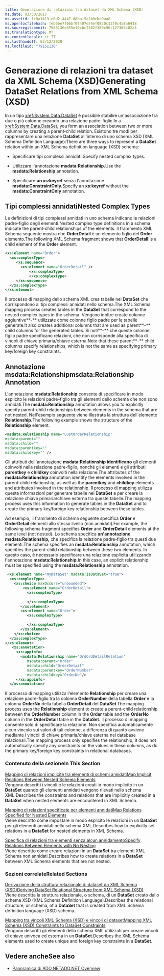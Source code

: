 ```yaml
---
title: Generazione di relazioni tra dataset da XML Schema (XSD)
ms.date: 03/30/2017
ms.assetid: 1c9a1413-c0d2-4447-88ba-9a2b0cbc0aa8
ms.openlocfilehash: feb0be7f66bf0f407e54ef0830c13f0c4a8a6418
ms.sourcegitcommit: 7588136e355e10cbc2582f389c90c127363c02a5
ms.translationtype: MT
ms.contentlocale: it-IT
ms.lasthandoff: 03/12/2020
ms.locfileid: "79151130"
---
```

# <a name="generating-dataset-relations-from-xml-schema-xsd"></a><span data-ttu-id="98418-102">Generazione di relazioni tra dataset da XML Schema (XSD)</span><span class="sxs-lookup"><span data-stu-id="98418-102">Generating DataSet Relations from XML Schema (XSD)</span></span>
<span data-ttu-id="98418-103">In un tipo <xref:System.Data.DataSet> è possibile stabilire un'associazione tra due o più colonne creando una relazione padre-figlio.</span><span class="sxs-lookup"><span data-stu-id="98418-103">In a <xref:System.Data.DataSet>, you form an association between two or more columns by creating a parent-child relation.</span></span> <span data-ttu-id="98418-104">Esistono tre modi per rappresentare una relazione **DataSet** all'interno di uno schema XSD (XML Schema Definition Language):</span><span class="sxs-lookup"><span data-stu-id="98418-104">There are three ways to represent a **DataSet** relation within an XML Schema definition language (XSD) schema:</span></span>  
  
- <span data-ttu-id="98418-105">Specificare tipi complessi annidati.</span><span class="sxs-lookup"><span data-stu-id="98418-105">Specify nested complex types.</span></span>  
  
- <span data-ttu-id="98418-106">Utilizzare l'annotazione **msdata:Relationship.**</span><span class="sxs-lookup"><span data-stu-id="98418-106">Use the **msdata:Relationship** annotation.</span></span>  
  
- <span data-ttu-id="98418-107">Specificare **un xs:keyref** senza l'annotazione **msdata:ConstraintOnly.**</span><span class="sxs-lookup"><span data-stu-id="98418-107">Specify an **xs:keyref** without the **msdata:ConstraintOnly** annotation.</span></span>  
  
## <a name="nested-complex-types"></a><span data-ttu-id="98418-108">Tipi complessi annidati</span><span class="sxs-lookup"><span data-stu-id="98418-108">Nested Complex Types</span></span>  
 <span data-ttu-id="98418-109">Le definizioni di tipi complessi annidati in uno schema indicano le relazioni padre-figlio degli elementi.</span><span class="sxs-lookup"><span data-stu-id="98418-109">Nested complex type definitions in a schema indicate the parent-child relationships of the elements.</span></span> <span data-ttu-id="98418-110">Il frammento XML Schema seguente mostra che **OrderDetail** è un elemento figlio del **Order** elemento.</span><span class="sxs-lookup"><span data-stu-id="98418-110">The following XML Schema fragment shows that **OrderDetail** is a child element of the **Order** element.</span></span>  
  
```xml  
<xs:element name="Order">  
  <xs:complexType>  
     <xs:sequence>
       <xs:element name="OrderDetail" />  
           <xs:complexType>
           </xs:complexType>  
     </xs:sequence>  
  </xs:complexType>  
</xs:element>  
```  
  
 <span data-ttu-id="98418-111">Il processo di mapping dello schema XML crea tabelle nel **DataSet** che corrispondono ai tipi complessi annidati nello schema.</span><span class="sxs-lookup"><span data-stu-id="98418-111">The XML Schema mapping process creates tables in the **DataSet** that correspond to the nested complex types in the schema.</span></span> <span data-ttu-id="98418-112">Vengono inoltre create colonne aggiuntive**-** utilizzate come colonne figlio padre per le tabelle generate.</span><span class="sxs-lookup"><span data-stu-id="98418-112">It also creates additional columns that are used as parent**-** child columns for the generated tables.</span></span> <span data-ttu-id="98418-113">Si noti**-** che queste colonne figlio padre specificano relazioni, che non corrisponde alla specifica di vincoli di chiave primaria/chiave esterna.</span><span class="sxs-lookup"><span data-stu-id="98418-113">Note that these parent**-** child columns specify relationships, which is not the same as specifying primary key/foreign key constraints.</span></span>  
  
## <a name="msdatarelationship-annotation"></a><span data-ttu-id="98418-114">Annotazione msdata:Relationship</span><span class="sxs-lookup"><span data-stu-id="98418-114">msdata:Relationship Annotation</span></span>  
 <span data-ttu-id="98418-115">L'annotazione **msdata:Relationship** consente di specificare in modo esplicito le relazioni padre-figlio tra gli elementi dello schema che non sono annidati.</span><span class="sxs-lookup"><span data-stu-id="98418-115">The **msdata:Relationship** annotation allows you to explicitly specify parent-child relationships between elements in the schema that are not nested.</span></span> <span data-ttu-id="98418-116">Nell'esempio seguente viene illustrata la struttura dell'elemento **Relationship.**</span><span class="sxs-lookup"><span data-stu-id="98418-116">The following example shows the structure of the **Relationship** element.</span></span>  
  
```xml  
<msdata:Relationship name="CustOrderRelationship"
msdata:parent=""
msdata:child=""
msdata:parentkey=""
msdata:childkey="" />  
```  
  
 <span data-ttu-id="98418-117">Gli attributi dell'annotazione **msdata:Relationship identificano** gli elementi coinvolti nella relazione padre-figlio, nonché gli elementi e gli attributi **parentkey** e **childkey** coinvolti nella relazione.</span><span class="sxs-lookup"><span data-stu-id="98418-117">The attributes of the **msdata:Relationship** annotation identify the elements involved in the parent-child relationship, as well as the **parentkey** and **childkey** elements and attributes involved in the relationship.</span></span> <span data-ttu-id="98418-118">Il processo di mapping utilizza queste informazioni per generare tabelle nel **DataSet** e per creare la relazione chiave primaria/chiave esterna tra queste tabelle.</span><span class="sxs-lookup"><span data-stu-id="98418-118">The mapping process uses this information to generate tables in the **DataSet** and to create the primary key/foreign key relationship between these tables.</span></span>  
  
 <span data-ttu-id="98418-119">Ad esempio, il frammento di schema seguente specifica **Order** e **OrderDetail** elementi allo stesso livello (non annidati).</span><span class="sxs-lookup"><span data-stu-id="98418-119">For example, the following schema fragment specifies **Order** and **OrderDetail** elements at the same level (not nested).</span></span> <span data-ttu-id="98418-120">Lo schema specifica **un'annotazione msdata:Relationship,** che specifica la relazione padre-figlio tra questi due elementi.</span><span class="sxs-lookup"><span data-stu-id="98418-120">The schema specifies an **msdata:Relationship** annotation, which specifies the parent-child relationship between these two elements.</span></span> <span data-ttu-id="98418-121">In questo caso, è necessario specificare una relazione esplicita utilizzando l'annotazione **msdata:Relationship.**</span><span class="sxs-lookup"><span data-stu-id="98418-121">In this case, an explicit relationship must be specified using the **msdata:Relationship** annotation.</span></span>  
  
```xml  
 <xs:element name="MyDataSet" msdata:IsDataSet="true">  
  <xs:complexType>  
    <xs:choice maxOccurs="unbounded">  
        <xs:element name="OrderDetail">  
          <xs:complexType>  
  
          </xs:complexType>  
       </xs:element>  
       <xs:element name="Order">  
          <xs:complexType>  
  
          </xs:complexType>  
       </xs:element>  
    </xs:choice>  
  </xs:complexType>  
</xs:element>  
   <xs:annotation>  
     <xs:appinfo>  
       <msdata:Relationship name="OrdOrdDetailRelation"  
          msdata:parent="Order"  
          msdata:child="OrderDetail"
          msdata:parentkey="OrderNumber"  
          msdata:childkey="OrderNo"/>  
     </xs:appinfo>  
  </xs:annotation>  
```  
  
 <span data-ttu-id="98418-122">Il processo di mapping utilizza l'elemento **Relationship** per creare una relazione padre-figlio tra la colonna **OrderNumber** della tabella **Order** e la colonna **OrderNo** della tabella **OrderDetail** del **DataSet**.</span><span class="sxs-lookup"><span data-stu-id="98418-122">The mapping process uses the **Relationship** element to create a parent-child relationship between the **OrderNumber** column in the **Order** table and the **OrderNo** column in the **OrderDetail** table in the **DataSet**.</span></span> <span data-ttu-id="98418-123">Il processo di mapping consente solo di specificare la relazione. Non specifica automaticamente alcun vincolo sui valori di tali colonne, a differenza di quanto avviene mediante i vincoli di chiave primaria/chiave esterna nei database relazionali.</span><span class="sxs-lookup"><span data-stu-id="98418-123">The mapping process only specifies the relationship; it does not automatically specify any constraints on the values in these columns, as do the primary key/foreign key constraints in relational databases.</span></span>  
  
### <a name="in-this-section"></a><span data-ttu-id="98418-124">Contenuto della sezione</span><span class="sxs-lookup"><span data-stu-id="98418-124">In This Section</span></span>  
 [<span data-ttu-id="98418-125">Mapping di relazioni implicite tra elementi di schemi annidati</span><span class="sxs-lookup"><span data-stu-id="98418-125">Map Implicit Relations Between Nested Schema Elements</span></span>](map-implicit-relations-between-nested-schema-elements.md)  
 <span data-ttu-id="98418-126">Vengono descritti i vincoli e le relazioni creati in modo implicito in un **DataSet** quando gli elementi annidati vengono rilevati nello schema XML.</span><span class="sxs-lookup"><span data-stu-id="98418-126">Describes the constraints and relations that are implicitly created in a **DataSet** when nested elements are encountered in XML Schema.</span></span>  
  
 [<span data-ttu-id="98418-127">Mapping di relazioni specificate per elementi annidati</span><span class="sxs-lookup"><span data-stu-id="98418-127">Map Relations Specified for Nested Elements</span></span>](map-relations-specified-for-nested-elements.md)  
 <span data-ttu-id="98418-128">Viene descritto come impostare in modo esplicito le relazioni in un **DataSet** per gli elementi annidati nello schema XML.</span><span class="sxs-lookup"><span data-stu-id="98418-128">Describes how to explicitly set relations in a **DataSet** for nested elements in XML Schema.</span></span>  
  
 [<span data-ttu-id="98418-129">Specifica di relazioni tra elementi senza alcun annidamento</span><span class="sxs-lookup"><span data-stu-id="98418-129">Specify Relations Between Elements with No Nesting</span></span>](specify-relations-between-elements-with-no-nesting.md)  
 <span data-ttu-id="98418-130">Viene descritto come creare relazioni in un **DataSet** tra elementi XML Schema non annidati.</span><span class="sxs-lookup"><span data-stu-id="98418-130">Describes how to create relations in a **DataSet** between XML Schema elements that are not nested.</span></span>  
  
### <a name="related-sections"></a><span data-ttu-id="98418-131">Sezioni correlate</span><span class="sxs-lookup"><span data-stu-id="98418-131">Related Sections</span></span>  
 [<span data-ttu-id="98418-132">Derivazione della struttura relazionale di dataset da XML Schema (XSD)</span><span class="sxs-lookup"><span data-stu-id="98418-132">Deriving DataSet Relational Structure from XML Schema (XSD)</span></span>](deriving-dataset-relational-structure-from-xml-schema-xsd.md)  
 <span data-ttu-id="98418-133">Viene descritta la struttura relazionale, o schema, di un **DataSet** creato dallo schema XSD (XML Schema Definition Language).</span><span class="sxs-lookup"><span data-stu-id="98418-133">Describes the relational structure, or schema, of a **DataSet** that is created from XML Schema definition language (XSD) schema.</span></span>  
  
 [<span data-ttu-id="98418-134">Mapping tra vincoli XML Schema (XSD) e vincoli di dataset</span><span class="sxs-lookup"><span data-stu-id="98418-134">Mapping XML Schema (XSD) Constraints to DataSet Constraints</span></span>](mapping-xml-schema-xsd-constraints-to-dataset-constraints.md)  
 <span data-ttu-id="98418-135">Vengono descritti gli elementi dello schema XML utilizzati per creare vincoli di chiave univoca ed esterna in un **DataSet**.</span><span class="sxs-lookup"><span data-stu-id="98418-135">Describes the XML Schema elements used to create unique and foreign key constraints in a **DataSet**.</span></span>  
  
## <a name="see-also"></a><span data-ttu-id="98418-136">Vedere anche</span><span class="sxs-lookup"><span data-stu-id="98418-136">See also</span></span>

- [<span data-ttu-id="98418-137">Panoramica di ADO.NET</span><span class="sxs-lookup"><span data-stu-id="98418-137">ADO.NET Overview</span></span>](../ado-net-overview.md)
